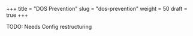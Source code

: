 +++
title = "DOS Prevention"
slug = "dos-prevention"
weight = 50
draft = true
+++

TODO: Needs Config restructuring

